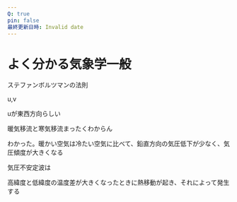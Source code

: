 ```yaml
---
Q: true
pin: false
最終更新日時: Invalid date
---
```

# よく分かる気象学一般

ステファンボルツマンの法則

u,v

uが東西方向らしい

暖気移流と寒気移流まったくわからん

わかった。暖かい空気は冷たい空気に比べて、鉛直方向の気圧低下が少なく、気圧傾度が大きくなる

気圧不安定波は

高緯度と低緯度の温度差が大きくなったときに熱移動が起き、それによって発生する